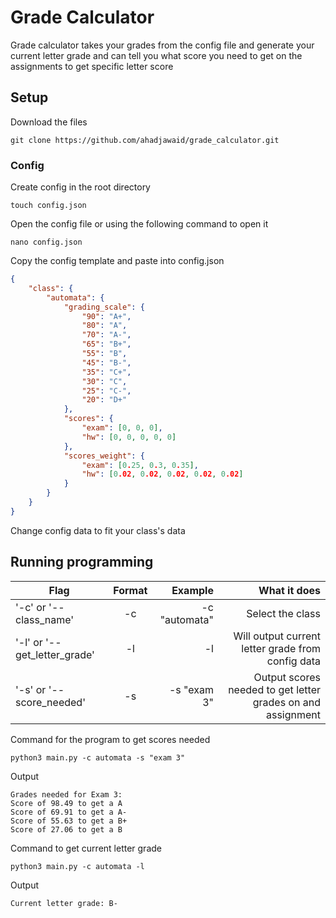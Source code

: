# Grade Calculator
Grade calculator takes your grades from the config file and generate your current letter grade and can tell you what score you need to get on the assignments to get specific letter score


## Setup
Download the files 
```shell
git clone https://github.com/ahadjawaid/grade_calculator.git
```

### Config
Create config in the root directory
```shell
touch config.json
```

Open the config file or using the following command to open it
```shell
nano config.json
```

Copy the config template and paste into config.json
```json
{   
    "class": {
        "automata": {
            "grading_scale": {
                "90": "A+",
                "80": "A",
                "70": "A-",
                "65": "B+",
                "55": "B",
                "45": "B-",
                "35": "C+",
                "30": "C",
                "25": "C-",
                "20": "D+"
            },
            "scores": {
                "exam": [0, 0, 0],
                "hw": [0, 0, 0, 0, 0]
            },
            "scores_weight": {
                "exam": [0.25, 0.3, 0.35],
                "hw": [0.02, 0.02, 0.02, 0.02, 0.02]
            }
        }
    }
}
```
Change config data to fit your class's data

## Running programming

| Flag        | Format   | Example  |What it does  |
| ------------- |:-------------:| -----:| -----:|
| '-c' or '--class_name'      | -c <class name from config> | -c "automata" | Select the class |
| '-l' or '--get_letter_grade'      | -l      |   -l | Will output current letter grade from config data | 
| '-s' or '--score_needed' | -s <item index>      |    -s "exam 3" | Output scores needed to get letter grades on and assignment |

Command for the program to get scores needed
```shell
python3 main.py -c automata -s "exam 3"
```
Output
```output
Grades needed for Exam 3:
Score of 98.49 to get a A
Score of 69.91 to get a A-
Score of 55.63 to get a B+
Score of 27.06 to get a B
```

Command to get current letter grade
```shell
python3 main.py -c automata -l
```
Output
```output
Current letter grade: B-
```
